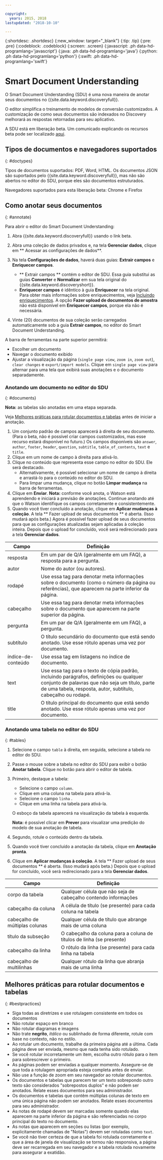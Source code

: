 ```yaml
---

copyright:
  years: 2015, 2018
lastupdated: "2018-10-10"

---
```


{:shortdesc: .shortdesc}
{:new_window: target="_blank"}
{:tip: .tip}
{:pre: .pre}
{:codeblock: .codeblock}
{:screen: .screen}
{:javascript: .ph data-hd-programlang='javascript'}
{:java: .ph data-hd-programlang='java'}
{:python: .ph data-hd-programlang='python'}
{:swift: .ph data-hd-programlang='swift'}

# Smart Document Understanding

O Smart Document Understanding (SDU) é uma nova maneira de anotar seus documentos no {{site.data.keyword.discoveryfull}}. 

O editor simplifica o treinamento de modelos de conversão customizados. A customização de como seus documentos são indexados no Discovery melhorará as respostas retornadas para seu aplicativo.

A SDU está em liberação beta. Um comunicado explicando os recursos beta pode ser localizado [aqui](/docs/services/discovery/release-notes.html#beta-features).

## Tipos de documentos e navegadores suportados
{: #doctypes}

Tipos de documentos suportados: PDF, Word, HTML. Os documentos JSON são suportados pelo {{site.data.keyword.discoveryfull}}, mas não são abertos no editor do SDU, porque eles são documentos estruturados.

Navegadores suportados para esta liberação beta: Chrome e Firefox

## Como anotar seus documentos
{: #annotate}

Para abrir o editor do Smart Document Understanding:

1. Abra  {{site.data.keyword.discoveryfull}}  usando o link beta.
1. Abra uma coleção de dados privados e, na tela **Gerenciar dados**, clique em ** Acessar as configurações de dados**. 
1. Na tela **Configurações de dados**, haverá duas guias: **Extrair campos** e **Enriquecer campos**.

   - ** Extrair campos **  contém o editor de SDU. Essa guia substitui as guias **Converter** e **Normalizar** em sua tela original do {{site.data.keyword.discoveryshort}}. 
   - **Enriquecer campos** é idêntico à guia **Enriquecer** na tela original. Para obter mais informações sobre enriquecimentos, veja [Incluindo enriquecimentos](/docs/services/discovery/building.html#adding-enrichments). A opção **Fazer upload de documentos de amostra** não está disponível em **Enriquecer campos**, porque ela não é necessária.

1. Vinte (20) documentos de sua coleção serão carregados automaticamente sob a guia **Extrair campos**, no editor do Smart Document Understanding.

A barra de ferramentas na parte superior permitirá:
- Escolher um documento
- Navegar o documento exibido
- Ajustar a visualização da página (`single page view`, `zoom in`, `zoom out`), `clear changes` e `export/import models`. Clique em `single page view` para alternar para uma tela que exibirá suas anotações e o documento separadamente. 

### Anotando um documento no editor do SDU
{: #documents}

**Nota:** as tabelas são anotadas em uma etapa separada.

Veja [Melhores práticas para rotular documentos e tabelas](/docs/services/discovery/sdu.html#bestpractices) antes de iniciar a anotação.

1. Um conjunto padrão de campos aparecerá à direita de seu documento. (Para o beta, não é possível criar campos customizados, mas esse recurso estará disponível no futuro.) Os campos disponíveis são `answer`, `author`, `footer`, `header`, `question`, `subtitle`, `table_of_contents`, `text` e `title`.
1. Clique em um nome de campo à direita para ativá-lo.
1. Clique no conteúdo que representa esse campo no editor do SDU. Ele será destacado. 
   - Alternativamente, é possível selecionar um nome de campo à direita e arrastá-lo para o conteúdo no editor do SDU. 
   - Para limpar uma mudança, clique no botão **Limpar mudança** na barra de ferramentas.
1. Clique em **Enviar**.
   **Nota:** conforme você anota, o Watson está aprendendo e iniciará a previsão de anotações. Continue anotando até que o Watson identifique os campos corretamente e consistentemente.
1. Quando você tiver concluído a anotação, clique em **Aplicar mudanças à coleção**. A tela  ** Fazer upload de seus documentos **  é aberta. (Isso mudará após beta.) Agora é possível fazer upload de seus documentos para que as configurações atualizadas sejam aplicadas à coleção inteira. Depois que o upload for concluído, você será redirecionado para a tela **Gerenciar dados**.


Campo | Definição  
------ | ------ 
resposta | Em um par de Q/A (geralmente em um FAQ), a resposta para a pergunta.
autor | Nome do autor (ou autores).
rodapé | Use essa tag para denotar meta informações sobre o documento (como o número da página ou referências), que aparecem na parte inferior da página.
cabeçalho | Use essa tag para denotar meta informações sobre o documento que aparecem na parte superior da página.
pergunta | Em um par de Q/A (geralmente em um FAQ), a pergunta.
subtítulo | O título secundário do documento que está sendo anotado. Use esse rótulo apenas uma vez por documento.
índice-de-conteúdo | Use essa tag em listagens no índice de documento.
text | Use essa tag para o texto de cópia padrão, incluindo parágrafos, definições ou qualquer conjunto de palavras que não seja um título, parte de uma tabela, resposta, autor, subtítulo, cabeçalho ou rodapé. 
title | O título principal do documento que está sendo anotado. Use esse rótulo apenas uma vez por documento.

### Anotando uma tabela no editor do SDU
{: #tables} 

1. Selecione o campo `table` à direita, em seguida, selecione a tabela no editor do SDU. 
1. Passe o mouse sobre a tabela no editor do SDU para exibir o botão **Anotar tabela**. Clique no botão para abrir o editor de tabela.
1. Primeiro, destaque a tabela:
   - Selecione o campo `column`.
   - Clique em uma coluna na tabela para ativá-la.
   - Selecione o campo  ` linha ` .
   - Clique em uma linha na tabela para ativá-la.

   O esboço da tabela aparecerá na visualização da tabela à esquerda.

   **Nota:** é possível clicar em **Prever** para visualizar uma predição do modelo de sua anotação de tabela.
1. Segundo, rotule o conteúdo dentro da tabela.
1. Quando você tiver concluído a anotação da tabela, clique em **Anotação pronta**.
1. Clique em **Aplicar mudanças à coleção**. A tela  ** Fazer upload de seus documentos **  é aberta. (Isso mudará após beta.) Depois que o upload for concluído, você será redirecionado para a tela **Gerenciar dados**.

Campo | Definição  
------ | ------ 
corpo da tabela | Qualquer célula que não seja de cabeçalho contendo informações
cabeçalho da coluna | A célula de título (se presente) para cada coluna na tabela 
cabeçalho de múltiplas colunas | Qualquer célula de título que abrange mais de uma coluna
título da subseção | O cabeçalho da coluna para a coluna de títulos de linha (se presente)
cabeçalho da linha | O rótulo da linha (se presente) para cada linha na tabela
cabeçalho de multilinhas | Qualquer rótulo da linha que abranja mais de uma linha

## Melhores práticas para rotular documentos e tabelas
{: #bestpractices}

- Siga todas as diretrizes e use rotulagem consistente em todos os documentos
- Não rotular espaço em branco
- Não rotular diagramas e imagens
- Não trate **negrito**, _itálico_ ou sublinhado de forma diferente, rotule com base no contexto, não no estilo. 
- Ao rotular um documento, trabalhe da primeira página até a última. Cada página deve ser enviada, mesmo que nada tenha sido rotulado. 
- Se você rotular incorretamente um item, escolha outro rótulo para o item para sobrescrever o primeiro.
- As páginas podem ser enviadas a qualquer momento. Assegure-se de que toda a rotulagem apropriada esteja completa antes de enviar.
- Não use a função de zoom em seu navegador ao rotular documentos.
- Os documentos e tabelas que parecem ter um texto sobrepondo outro texto são considerados "sobrepostos duplos" e não podem ser anotados. Relate esses documentos para seu administrador.
- Os documentos e tabelas que contêm múltiplas colunas de texto em uma única página não podem ser anotados. Relate esses documentos para seu administrador.
- As notas de rodapé devem ser marcadas somente quando elas aparecem na parte inferior da página e são referenciadas no corpo principal do texto no documento.
- As notas que aparecem em seções ou listas (por exemplo, explicitamente chamadas de "Notas") devem ser rotuladas como `text`.
- Se você não tiver certeza de que a tabela foi rotulada corretamente e que a área de janela de visualização se tornou não responsiva, a página deve ser recarregada em seu navegador e a tabela rotulada novamente para assegurar a exatidão.

